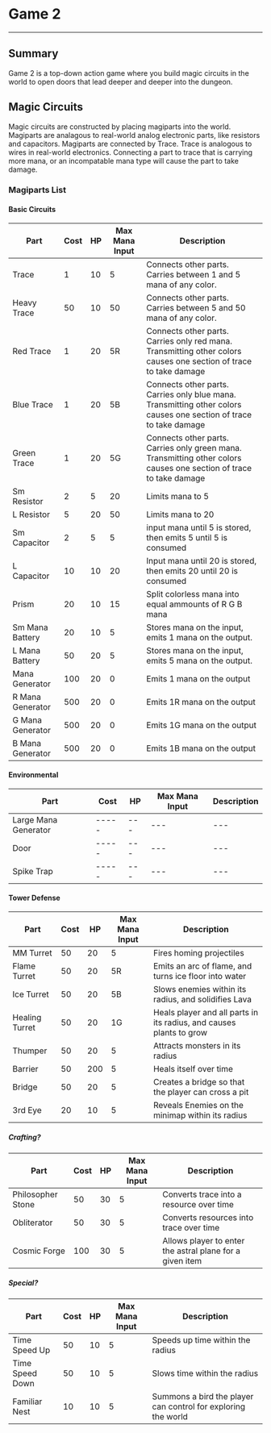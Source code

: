 # Game 2
---

## Summary

Game 2 is a top-down action game where you build magic circuits in the world to open doors that lead deeper and deeper into the dungeon.

## Magic Circuits

Magic circuits are constructed by placing magiparts into the world.  Magiparts are analagous to real-world analog electronic parts, like resistors and capacitors. Magiparts are connected by Trace.  Trace is analogous to wires in real-world electronics. Connecting a part to trace that is carrying more mana, or an incompatable mana type will cause the part to take damage.  

### Magiparts List

#### Basic Circuits

| Part            | Cost  | HP  | Max Mana Input |  Description  |
| ----            | ----- | --- | ---               | ---           |
| Trace           | 1     | 10  | 5   | Connects other parts. Carries between 1 and 5 mana of any color.
| Heavy Trace     | 50    | 10  | 50  | Connects other parts. Carries between 5 and 50 mana of any color.
| Red Trace       | 1     | 20  | 5R  | Connects other parts. Carries only red mana. Transmitting other colors causes one section of trace to take damage |
| Blue Trace      | 1     | 20  | 5B  | Connects other parts. Carries only blue mana. Transmitting other colors causes one section of trace to take damage |
| Green Trace     | 1     | 20  | 5G  | Connects other parts. Carries only green mana. Transmitting other colors causes one section of trace to take damage |
| Sm Resistor     | 2     | 5   | 20  | Limits mana to 5 |
| L Resistor      | 5     | 20  | 50  | Limits mana to 20 |
| Sm Capacitor    | 2     | 5   | 5   | input mana until 5 is stored, then emits 5 until 5 is consumed
| L Capacitor     | 10    | 10  | 20  | Input mana until 20 is stored, then emits 20 until 20 is consumed
| Prism           | 20    | 10  | 15  | Split colorless mana into equal ammounts of R G B mana
| Sm Mana Battery | 20    | 10  | 5   | Stores mana on the input, emits 1 mana on the output.
| L Mana Battery  | 50    | 20  | 5   | Stores mana on the input, emits 5 mana on the output.
| Mana Generator  | 100   | 20  | 0   | Emits 1 mana on the output
| R Mana Generator| 500   | 20  | 0   | Emits 1R mana on the output
| G Mana Generator| 500   | 20  | 0   | Emits 1G mana on the output
| B Mana Generator| 500   | 20  | 0   | Emits 1B mana on the output

#### Environmental
| Part            | Cost  | HP  | Max Mana Input |  Description  |
| ----            | ----- | --- | ---               | ---           |
| Large Mana Generator | ----- | --- | ---               | ---           |
| Door | ----- | --- | ---               | ---           |
| Spike Trap | ----- | --- | ---               | ---           |

#### Tower Defense
| Part            | Cost  | HP  | Max Mana Input |  Description  |
| ----            | ----- | --- | ---               | ---           |
| MM Turret       | 50    | 20  | 5   | Fires homing projectiles
| Flame Turret    | 50    | 20  | 5R  | Emits an arc of flame, and turns ice floor into water
| Ice Turret      | 50    | 20  | 5B  | Slows enemies within its radius, and solidifies Lava
| Healing Turret  | 50    | 20  | 1G  | Heals player and all parts in its radius, and causes plants to grow
| Thumper         | 50    | 20  | 5   | Attracts monsters in its radius
| Barrier         | 50    | 200 | 5   | Heals itself over time
| Bridge          | 50    | 20  | 5   | Creates a bridge so that the player can cross a pit
| 3rd Eye         | 20    | 10  | 5   | Reveals Enemies on the minimap within its radius

##### Crafting?
| Part            | Cost  | HP  | Max Mana Input |  Description  |
| ----            | ----- | --- | ---               | ---           |
| Philosopher Stone | 50    | 30  | 5   | Converts trace into a resource over time
| Obliterator     | 50    | 30  | 5   | Converts resources into trace over time
| Cosmic Forge    | 100   | 30  | 5   | Allows player to enter the astral plane for a given item

##### Special?
| Part            | Cost  | HP  | Max Mana Input |  Description  |
| ----            | ----- | --- | ---               | ---           |
| Time Speed Up   | 50    | 10  | 5               | Speeds up time within the radius
| Time Speed Down | 50    | 10  | 5               | Slows time within the radius
| Familiar Nest   | 10    | 10  | 5               | Summons a bird the player can control for exploring the world
